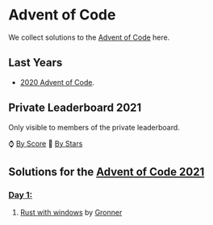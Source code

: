# Advent of Code

We collect solutions to the [Advent of Code](https://adventofcode.com/) here.

## Last Years

- [2020 Advent of Code](2020.md).

## Private Leaderboard 2021

Only visible to members of the private leaderboard.

⌚ [By Score](https://adventofcode.com/2021/leaderboard/private/view/979032?order=local_score)
🌟 [By Stars](https://adventofcode.com/2021/leaderboard/private/view/979032?order=stars)

## Solutions for the [Advent of Code 2021](https://adventofcode.com/2021)

### [Day 1:](https://adventofcode.com/2021/day/1)

1. [Rust with windows](https://github.com/Gronner/aoc-2021/blob/master/src/day1/mod.rs) by [Gronner]

[Gronner]: https://github.com/Gronner
[ohaz]: https://github.com/ohaz
[Tilltheman]: https://github.com/Tilltheman
[traveling-developer]: https://github.com/traveling-developer

